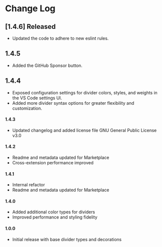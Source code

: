 # Change Log

## [1.4.6] Released

- Updated the code to adhere to new eslint rules.

## 1.4.5

- Added the GitHub Sponsor button.

## 1.4.4

- Exposed configuration settings for divider colors, styles, and weights in the VS Code settings UI.
- Added more divider syntax options for greater flexibility and customization.

#### 1.4.3

- Updated changelog and added license file GNU General Public License v3.0

#### 1.4.2

- Readme and metadata updated for Marketplace
- Cross-extension performance improved

#### 1.4.1

- Internal refactor
- Readme and metadata updated for Marketplace

#### 1.4.0

- Added additional color types for dividers
- Improved performance and styling fidelity

#### 1.0.0

- Initial release with base divider types and decorations
